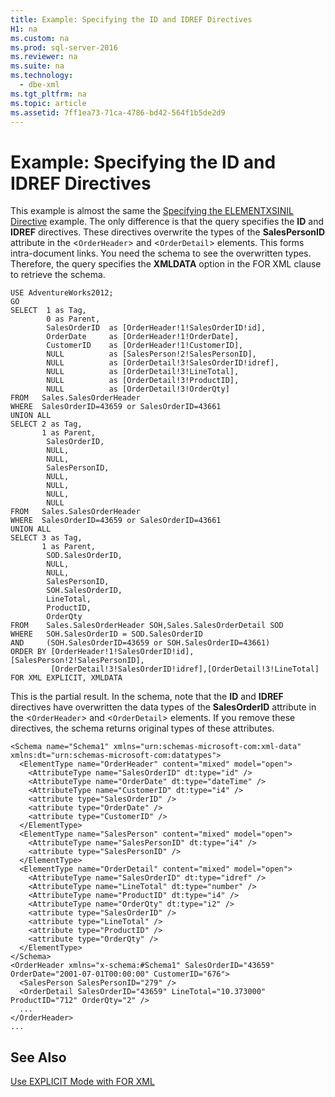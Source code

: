 ```yaml
---
title: Example: Specifying the ID and IDREF Directives
H1: na
ms.custom: na
ms.prod: sql-server-2016
ms.reviewer: na
ms.suite: na
ms.technology: 
  - dbe-xml
ms.tgt_pltfrm: na
ms.topic: article
ms.assetid: 7ff1ea73-71ca-4786-bd42-564f1b5de2d9
---
```

# Example: Specifying the ID and IDREF Directives
  This example is almost the same the [Specifying the ELEMENTXSINIL Directive](../Topic/Example:%20Specifying%20the%20ELEMENTXSINIL%20Directive.md) example. The only difference is that the query specifies the **ID** and **IDREF** directives. These directives overwrite the types of the **SalesPersonID** attribute in the <`OrderHeader`> and <`OrderDetail`> elements. This forms intra-document links. You need the schema to see the overwritten types. Therefore, the query specifies the **XMLDATA** option in the FOR XML clause to retrieve the schema.  
  
```  
USE AdventureWorks2012;  
GO  
SELECT  1 as Tag,  
        0 as Parent,  
        SalesOrderID  as [OrderHeader!1!SalesOrderID!id],  
        OrderDate     as [OrderHeader!1!OrderDate],  
        CustomerID    as [OrderHeader!1!CustomerID],  
        NULL          as [SalesPerson!2!SalesPersonID],  
        NULL          as [OrderDetail!3!SalesOrderID!idref],  
        NULL          as [OrderDetail!3!LineTotal],  
        NULL          as [OrderDetail!3!ProductID],  
        NULL          as [OrderDetail!3!OrderQty]  
FROM   Sales.SalesOrderHeader  
WHERE  SalesOrderID=43659 or SalesOrderID=43661  
UNION ALL   
SELECT 2 as Tag,  
       1 as Parent,  
        SalesOrderID,   
        NULL,  
        NULL,  
        SalesPersonID,    
        NULL,           
        NULL,           
        NULL,  
        NULL           
FROM   Sales.SalesOrderHeader  
WHERE  SalesOrderID=43659 or SalesOrderID=43661  
UNION ALL  
SELECT 3 as Tag,  
       1 as Parent,  
        SOD.SalesOrderID,  
        NULL,  
        NULL,  
        SalesPersonID,  
        SOH.SalesOrderID,  
        LineTotal,  
        ProductID,  
        OrderQty     
FROM    Sales.SalesOrderHeader SOH,Sales.SalesOrderDetail SOD  
WHERE   SOH.SalesOrderID = SOD.SalesOrderID  
AND     (SOH.SalesOrderID=43659 or SOH.SalesOrderID=43661)  
ORDER BY [OrderHeader!1!SalesOrderID!id], [SalesPerson!2!SalesPersonID],  
         [OrderDetail!3!SalesOrderID!idref],[OrderDetail!3!LineTotal]  
FOR XML EXPLICIT, XMLDATA  
```  
  
 This is the partial result. In the schema, note that the **ID** and **IDREF** directives have overwritten the data types of the **SalesOrderID** attribute in the <`OrderHeader`> and <`OrderDetail`> elements. If you remove these directives, the schema returns original types of these attributes.  
  
```  
<Schema name="Schema1" xmlns="urn:schemas-microsoft-com:xml-data" xmlns:dt="urn:schemas-microsoft-com:datatypes">  
  <ElementType name="OrderHeader" content="mixed" model="open">  
    <AttributeType name="SalesOrderID" dt:type="id" />  
    <AttributeType name="OrderDate" dt:type="dateTime" />  
    <AttributeType name="CustomerID" dt:type="i4" />  
    <attribute type="SalesOrderID" />  
    <attribute type="OrderDate" />  
    <attribute type="CustomerID" />  
  </ElementType>  
  <ElementType name="SalesPerson" content="mixed" model="open">  
    <AttributeType name="SalesPersonID" dt:type="i4" />  
    <attribute type="SalesPersonID" />  
  </ElementType>  
  <ElementType name="OrderDetail" content="mixed" model="open">  
    <AttributeType name="SalesOrderID" dt:type="idref" />  
    <AttributeType name="LineTotal" dt:type="number" />  
    <AttributeType name="ProductID" dt:type="i4" />  
    <AttributeType name="OrderQty" dt:type="i2" />  
    <attribute type="SalesOrderID" />  
    <attribute type="LineTotal" />  
    <attribute type="ProductID" />  
    <attribute type="OrderQty" />  
  </ElementType>  
</Schema>  
<OrderHeader xmlns="x-schema:#Schema1" SalesOrderID="43659" OrderDate="2001-07-01T00:00:00" CustomerID="676">  
  <SalesPerson SalesPersonID="279" />  
  <OrderDetail SalesOrderID="43659" LineTotal="10.373000" ProductID="712" OrderQty="2" />  
  ...  
</OrderHeader>  
...  
```  
  
## See Also  
 [Use EXPLICIT Mode with FOR XML](../../Topics/TopicNameNotContainA/Use-EXPLICIT-Mode-with-FOR-XML.md)  
  
  